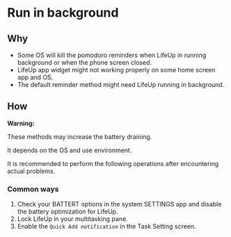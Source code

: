 # Run in background

## Why

- Some OS will kill the pomodoro reminders when LifeUp in running background or when the phone screen closed.
- LifeUp app widget might not working properly on some home screen app and OS.
- The default reminder method might need LifeUp running in background.



## How

**Warning:** 

These methods may increase the battery draining.

It depends on the OS and use environment. 

It is recommended to perform the following operations after encountering actual problems.



### Common ways

1. Check your BATTERT options in the system SETTINGS app and disable the battery optimization for LifeUp.
2. Lock LifeUp in your multitasking pane.
3. Enable the `Quick Add notification` in the Task Setting screen.